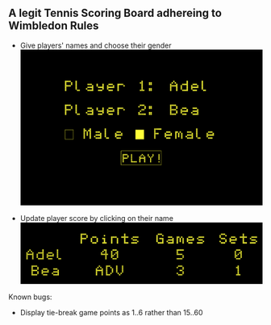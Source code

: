 ## A legit Tennis Scoring Board adhereing to Wimbledon Rules

* Give players' names and choose their gender
![alt tag](./screenshot1.png)

* Update player score by clicking on their name
![alt tag](./screenshot2.png)

Known bugs:
* Display tie-break game points as 1..6 rather than 15..60
